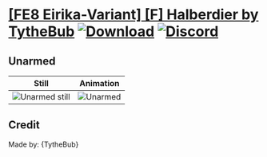 # [\[FE8 Eirika-Variant\] \[F\] Halberdier by TytheBub](./) [![Download](https://img.shields.io/badge/Download--red?style=social&logo=github)](https://minhaskamal.github.io/DownGit/#/home?url=https://github.com/Klokinator/FE-Repo/tree/main/Battle%20Animations%2FLords%20-%20Vanilla%20and%20Custom%2F%5BFE8%20Eirika-Variant%5D%20%5BF%5D%20Halberdier%20by%20TytheBub%2F8.%20Unarmed) [![Discord](https://img.shields.io/badge/Discord--blue?style=social&logo=discord)](https://discord.gg/C7VNGnyTPA)

## Unarmed

| Still | Animation |
| :---: | :-------: |
| ![Unarmed still](./Unarmed_000.png) | ![Unarmed](./Unarmed.gif) |

## Credit

Made by: {TytheBub}
